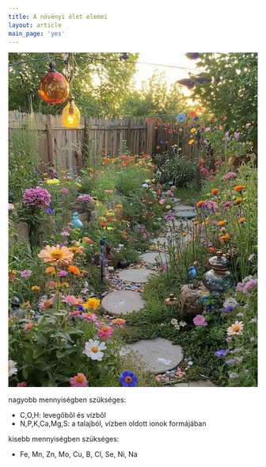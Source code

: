 ```yaml
---
title: A növényi élet elemei
layout: article
main_page: 'yes'
---
```


<img src="/assets/images/sundown.jpg" alt="" class="card__image">

nagyobb mennyiségben szükséges:
* C,O,H: levegőből és vízből
* N,P,K,Ca,Mg,S: a talajból, vízben oldott ionok formájában

kisebb mennyiségben szükséges:
* Fe, Mn, Zn, Mo, Cu, B, Cl, Se, Ni, Na



